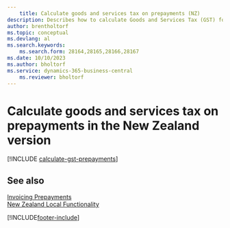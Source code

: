 ```yaml
---
    title: Calculate goods and services tax on prepayments (NZ)
description: Describes how to calculate Goods and Services Tax (GST) for partial payments or prepayments based on the total invoice amount, instead of on a partial amount.
author: brentholtorf
ms.topic: conceptual
ms.devlang: al
ms.search.keywords:
    ms.search.form: 28164,28165,28166,28167
ms.date: 10/10/2023
ms.author: bholtorf
ms.service: dynamics-365-business-central
    ms.reviewer: bholtorf
---
```


# Calculate goods and services tax on prepayments in the New Zealand version

[!INCLUDE [calculate-gst-prepayments](../includes/AUNZ/calculate-gst-prepayments.md)]

## See also

[Invoicing Prepayments](../../finance-invoice-prepayments.md)   
[New Zealand Local Functionality](new-zealand-local-functionality.md)


[!INCLUDE[footer-include](../../includes/footer-banner.md)]